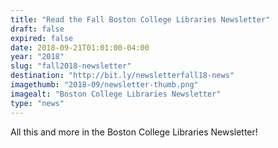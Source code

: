 ```yaml
---
title: "Read the Fall Boston College Libraries Newsletter"
draft: false
expired: false
date: 2018-09-21T01:01:00-04:00
year: "2018"
slug: "fall2018-newsletter"
destination: "http://bit.ly/newsletterfall18-news"
imagethumb: "2018-09/newsletter-thumb.png"
imagealt: "Boston College Libraries Newsletter"
type: "news"
---
```


All this and more in the Boston College Libraries Newsletter!
